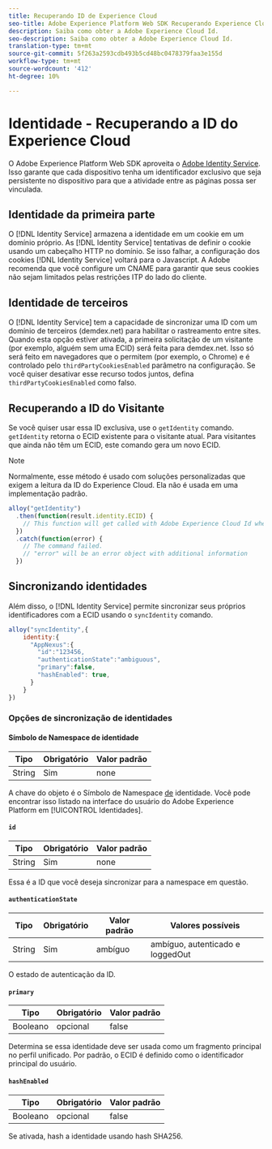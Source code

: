 ```yaml
---
title: Recuperando ID de Experience Cloud
seo-title: Adobe Experience Platform Web SDK Recuperando Experience Cloud ID
description: Saiba como obter a Adobe Experience Cloud Id.
seo-description: Saiba como obter a Adobe Experience Cloud Id.
translation-type: tm+mt
source-git-commit: 5f263a2593cdb493b5cd48bc0478379faa3e155d
workflow-type: tm+mt
source-wordcount: '412'
ht-degree: 10%

---
```



# Identidade - Recuperando a ID do Experience Cloud

O Adobe Experience Platform Web SDK aproveita o [Adobe Identity Service](../../identity-service/ecid.md). Isso garante que cada dispositivo tenha um identificador exclusivo que seja persistente no dispositivo para que a atividade entre as páginas possa ser vinculada.

## Identidade da primeira parte

O [!DNL Identity Service] armazena a identidade em um cookie em um domínio próprio. As [!DNL Identity Service] tentativas de definir o cookie usando um cabeçalho HTTP no domínio. Se isso falhar, a configuração dos cookies [!DNL Identity Service] voltará para o Javascript. A Adobe recomenda que você configure um CNAME para garantir que seus cookies não sejam limitados pelas restrições ITP do lado do cliente.

## Identidade de terceiros

O [!DNL Identity Service] tem a capacidade de sincronizar uma ID com um domínio de terceiros (demdex.net) para habilitar o rastreamento entre sites. Quando esta opção estiver ativada, a primeira solicitação de um visitante (por exemplo, alguém sem uma ECID) será feita para demdex.net. Isso só será feito em navegadores que o permitem (por exemplo, o Chrome) e é controlado pelo `thirdPartyCookiesEnabled` parâmetro na configuração. Se você quiser desativar esse recurso todos juntos, defina `thirdPartyCookiesEnabled` como falso.

## Recuperando a ID do Visitante

Se você quiser usar essa ID exclusiva, use o `getIdentity` comando. `getIdentity` retorna o ECID existente para o visitante atual. Para visitantes que ainda não têm um ECID, este comando gera um novo ECID.

>[!NOTE]
>
>Normalmente, esse método é usado com soluções personalizadas que exigem a leitura da ID do Experience Cloud. Ela não é usada em uma implementação padrão.

```javascript
alloy("getIdentity")
  .then(function(result.identity.ECID) {
    // This function will get called with Adobe Experience Cloud Id when the command promise is resolved
  })
  .catch(function(error) {
    // The command failed.
    // "error" will be an error object with additional information
  })
```

## Sincronizando identidades

Além disso, o [!DNL Identity Service] permite sincronizar seus próprios identificadores com a ECID usando o `syncIdentity` comando.

```javascript
alloy("syncIdentity",{
    identity:{
      "AppNexus":{
        "id":"123456,
        "authenticationState":"ambiguous",
        "primary":false,
        "hashEnabled": true,
      }
    }
})
```

### Opções de sincronização de identidades

#### Símbolo de Namespace de identidade

| **Tipo** | **Obrigatório** | **Valor padrão** |
| -------- | ------------ | ----------------- |
| String | Sim | none |

A chave do objeto é o Símbolo de Namespace [de](../../identity-service/namespaces.md) identidade. Você pode encontrar isso listado na interface do usuário do Adobe Experience Platform em [!UICONTROL Identidades].

#### `id`

| **Tipo** | **Obrigatório** | **Valor padrão** |
| -------- | ------------ | ----------------- |
| String | Sim | none |

Essa é a ID que você deseja sincronizar para a namespace em questão.

#### `authenticationState`

| **Tipo** | **Obrigatório** | **Valor padrão** | **Valores possíveis** |
| -------- | ------------ | ----------------- | ------------------------------------ |
| String | Sim | ambíguo | ambíguo, autenticado e loggedOut |

O estado de autenticação da ID.

#### `primary`

| **Tipo** | **Obrigatório** | **Valor padrão** |
| -------- | ------------ | ----------------- |
| Booleano | opcional | false |

Determina se essa identidade deve ser usada como um fragmento principal no perfil unificado. Por padrão, o ECID é definido como o identificador principal do usuário.

#### `hashEnabled`

| **Tipo** | **Obrigatório** | **Valor padrão** |
| -------- | ------------ | ----------------- |
| Booleano | opcional | false |

Se ativada, hash a identidade usando hash SHA256.
